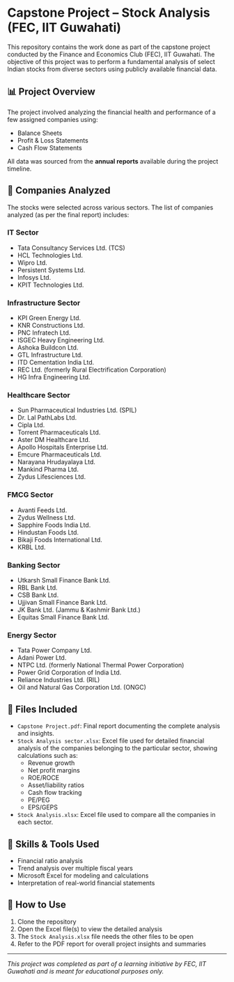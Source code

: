 # Capstone Project – Stock Analysis (FEC, IIT Guwahati)

This repository contains the work done as part of the capstone project conducted by the Finance and Economics Club (FEC), IIT Guwahati. The objective of this project was to perform a fundamental analysis of select Indian stocks from diverse sectors using publicly available financial data.

## 📊 Project Overview

The project involved analyzing the financial health and performance of a few assigned companies using:
- Balance Sheets
- Profit & Loss Statements
- Cash Flow Statements

All data was sourced from the **annual reports** available during the project timeline.

## 🏢 Companies Analyzed

The stocks were selected across various sectors. The list of companies analyzed (as per the final report) includes:

### IT Sector
- Tata Consultancy Services Ltd. (TCS)
- HCL Technologies Ltd.
- Wipro Ltd.
- Persistent Systems Ltd.
- Infosys Ltd.
- KPIT Technologies Ltd.

### Infrastructure Sector
- KPI Green Energy Ltd.
- KNR Constructions Ltd.
- PNC Infratech Ltd.
- ISGEC Heavy Engineering Ltd.
- Ashoka Buildcon Ltd.
- GTL Infrastructure Ltd.
- ITD Cementation India Ltd.
- REC Ltd. (formerly Rural Electrification Corporation)
- HG Infra Engineering Ltd.

### Healthcare Sector
- Sun Pharmaceutical Industries Ltd. (SPIL)
- Dr. Lal PathLabs Ltd.
- Cipla Ltd.
- Torrent Pharmaceuticals Ltd.
- Aster DM Healthcare Ltd.
- Apollo Hospitals Enterprise Ltd.
- Emcure Pharmaceuticals Ltd.
- Narayana Hrudayalaya Ltd.
- Mankind Pharma Ltd.
- Zydus Lifesciences Ltd.

### FMCG Sector
- Avanti Feeds Ltd.
- Zydus Wellness Ltd.
- Sapphire Foods India Ltd.
- Hindustan Foods Ltd.
- Bikaji Foods International Ltd.
- KRBL Ltd.

### Banking Sector
- Utkarsh Small Finance Bank Ltd.
- RBL Bank Ltd.
- CSB Bank Ltd.
- Ujjivan Small Finance Bank Ltd.
- JK Bank Ltd. (Jammu & Kashmir Bank Ltd.)
- Equitas Small Finance Bank Ltd.

### Energy Sector
- Tata Power Company Ltd.
- Adani Power Ltd.
- NTPC Ltd. (formerly National Thermal Power Corporation)
- Power Grid Corporation of India Ltd.
- Reliance Industries Ltd. (RIL)
- Oil and Natural Gas Corporation Ltd. (ONGC)

## 📁 Files Included

- `Capstone Project.pdf`: Final report documenting the complete analysis and insights.
- `Stock Analysis sector.xlsx`: Excel file used for detailed financial analysis of the companies belonging to the particular sector, showing calculations such as:
  - Revenue growth
  - Net profit margins
  - ROE/ROCE
  - Asset/liability ratios
  - Cash flow tracking
  - PE/PEG
  - EPS/GEPS
- `Stock Analysis.xlsx`: Excel file used to compare all the companies in each sector.

## 🧠 Skills & Tools Used

- Financial ratio analysis
- Trend analysis over multiple fiscal years
- Microsoft Excel for modeling and calculations
- Interpretation of real-world financial statements

## 📌 How to Use

1. Clone the repository
2. Open the Excel file(s) to view the detailed analysis
3. The `Stock Analysis.xlsx` file needs the other files to be open
4. Refer to the PDF report for overall project insights and summaries

---

*This project was completed as part of a learning initiative by FEC, IIT Guwahati and is meant for educational purposes only.*
